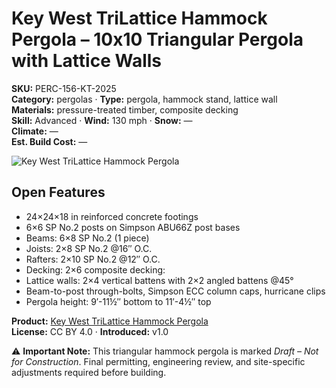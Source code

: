 # Key West TriLattice Hammock Pergola – 10x10 Triangular Pergola with Lattice Walls
**SKU:** PERC-156-KT-2025  
**Category:** pergolas · **Type:** pergola, hammock stand, lattice wall  
**Materials:** pressure-treated timber, composite decking  
**Skill:** Advanced · **Wind:** 130 mph · **Snow:** —  
**Climate:** —  
**Est. Build Cost:** —

![Key West TriLattice Hammock Pergola](https://i.etsystatic.com/59867749/r/il/15e316/7113793494/il_fullxfull.7113793494_bovg.jpg)

## Open Features
- 24×24×18 in reinforced concrete footings 
- 6×6 SP No.2 posts on Simpson ABU66Z post bases
- Beams: 6×8 SP No.2 (1 piece)
- Joists: 2×8 SP No.2 @16″ O.C.
- Rafters: 2×10 SP No.2 @12″ O.C.
- Decking: 2×6 composite decking:
- Lattice walls: 2×4 vertical battens with 2×2 angled battens @45°
- Beam-to-post through-bolts, Simpson ECC column caps, hurricane clips
- Pergola height: 9′-11½″ bottom to 11′-4½″ top

**Product:** [Key West TriLattice Hammock Pergola](https://bamboodesigns.com/plans/key-west-trilattice-hammock-pergola-plan-10x10)  
**License:** CC BY 4.0 · **Introduced:** v1.0  

⚠️ **Important Note:** This triangular hammock pergola is marked *Draft – Not for Construction*. Final permitting, engineering review, and site-specific adjustments required before building.  
